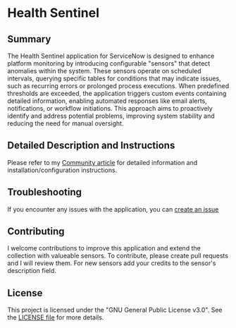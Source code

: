 # Health Sentinel
## Summary
The Health Sentinel application for ServiceNow is designed to enhance platform monitoring by introducing configurable "sensors" that detect anomalies within the system. These sensors operate on scheduled intervals, querying specific tables for conditions that may indicate issues, such as recurring errors or prolonged process executions. When predefined thresholds are exceeded, the application triggers custom events containing detailed information, enabling automated responses like email alerts, notifications, or workflow initiations. This approach aims to proactively identify and address potential problems, improving system stability and reducing the need for manual oversight.

## Detailed Description and Instructions

Please refer to my [Community article](https://www.servicenow.com/community/admin-experience-articles/health-sentinel-for-servicenow-bringing-sensor-logic-to-platform/ta-p/3265202) for detailed information and installation/configuration instructions.

## Troubleshooting

If you encounter any issues with the application, you can [create an issue](https://github.com/mskoddow/my_instance_scan_collection/issues)

## Contributing

I welcome contributions to improve this application and extend the collection with valueable sensors. To contribute, please create pull requests and I will review them. For new sensors add your credits to the sensor's description field.

## License

This project is licensed under the "GNU General Public License v3.0". See the [LICENSE file](https://github.com/mskoddow/my_instance_scan_collection/blob/master/LICENSE) for more details.

